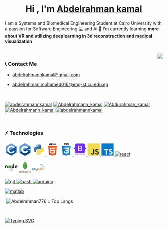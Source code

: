 <div align="center">
<!--   <img  width="900"src="https://64.media.tumblr.com/2d0af9c90d1b1107313cc20bda01548a/tumblr_outwxnanpp1u79o2lo1_1280.gifv" alt="progstranaut" /> -->
</div>
<h1 align="center" >Hi , I'm <a href="https://www.linkedin.com/in/abdelrahmannkamal/"> Abdelrahman kamal </a></h1>
<h4>
</h4>
<!-- <img align="right"  src="https://64.media.tumblr.com/802878aa9fbddcabf80a9dc6018b8a87/tumblr_o52t38vsJU1uqrdeoo1_400.gifv"/> -->

<!--- 📬 Currently open for an `An Intern` or a new `Job Opportunity` :blush: [My Resume]()  -->
I am a Systems and Biomedical Engineering Student at Cairo University with a passion for  Software Engineering 💻 and Ai
🌱 I’m currently learning **more about VR  and utilizing deeplearning in 3d reconstruction and medical visualization**
<!-- - 💬 Ask me about **C++, Python, JS,  Angular, Data Structures, Algorithms**-->
<!-- - 😎 Always learning new things -->
<!-- - ✋ How to reach me -->
 <br/>

 <img align="right"  src="https://64.media.tumblr.com/802878aa9fbddcabf80a9dc6018b8a87/tumblr_o52t38vsJU1uqrdeoo1_400.gifv"/> 
 
### 📞 Contact Me

- [abdelrahmannkamal@gmail.com ](mailto:abdelrahmannkamal@gmail.com )
 
 
 - [abdelrahman.mohamed016@eng-st.cu.edu.eg ](mailto:abdelrahman.mohamed016@eng-st.cu.edu.eg )
   
  <br/>

<a href="https://linkedin.com/in/abdelrahmannkamal" target="blank"><img align="center" src="https://raw.githubusercontent.com/rahuldkjain/github-profile-readme-generator/master/src/images/icons/Social/linked-in-alt.svg" alt="abdelrahmannkamal" height="30" width="40" /></a>
   <a href="https://www.facebook.com/profile.php?id=100076965666386" target="blank"><img align="center" src="https://raw.githubusercontent.com/rahuldkjain/github-profile-readme-generator/master/src/images/icons/Social/facebook.svg" alt="Abdelrahmann_kamal" height="30" width="40" /></a>
<a href="https://www.hackerrank.com/Abdurahman_kamal" target="blank"><img align="center" src="https://raw.githubusercontent.com/rahuldkjain/github-profile-readme-generator/master/src/images/icons/Social/hackerrank.svg" alt="Abdurahman_kamal" height="30" width="40" /></a>
<a href="https://codeforces.com/profile/Abdelrahmann_kamal" target="blank"><img align="center" src="https://raw.githubusercontent.com/rahuldkjain/github-profile-readme-generator/master/src/images/icons/Social/codeforces.svg" alt="Abdelrahmann_kamal" height="30" width="40" /></a>
<a href="https://www.leetcode.com/abdelrahmannkamal" target="blank"><img align="center" src="https://raw.githubusercontent.com/rahuldkjain/github-profile-readme-generator/master/src/images/icons/Social/leet-code.svg" alt="abdelrahmannkamal" height="30" width="40" /></a>
</p>

   
   
   
 </br>
<!-- <h3 align="left">Languages and Tools <img  align="center"width="30" alt="tools"   src="https://camo.githubusercontent.com/beb64ff21c883e318e4f5db5231c2ba4175705bea1c9249e82a41ab375db4f75/68747470733a2f2f6d65646961322e67697068792e636f6d2f6d656469612f51737347456d706b79454f684243623765312f67697068792e6769663f6369643d656366303565343761306e336769316266716e74716d6f62386739616964316f796a327772336473336d67373030626c267269643d67697068792e676966" /></h3> -->

### ⚡ Technologies

<p align="left">  <img src="https://raw.githubusercontent.com/devicons/devicon/master/icons/c/c-original.svg" alt="c" width="40" height="40"/> </a> <a href="https://www.w3schools.com/cpp/" target="_blank" rel="noreferrer"> <img src="https://raw.githubusercontent.com/devicons/devicon/master/icons/cplusplus/cplusplus-original.svg" alt="cplusplus" width="40" height="40"/></a>
 <a href="https://www.python.org" target="_blank" rel="noreferrer"> <img src="https://raw.githubusercontent.com/devicons/devicon/master/icons/python/python-original.svg" alt="python" width="40" height="40"/> </a>
  <img src="https://raw.githubusercontent.com/devicons/devicon/master/icons/html5/html5-original-wordmark.svg" alt="html5" width="40" height="40"/> </a>
   <a href="https://www.w3schools.com/css/" target="_blank" rel="noreferrer"> <img src="https://raw.githubusercontent.com/devicons/devicon/master/icons/css3/css3-original-wordmark.svg" alt="css3" width="40" height="40"/> </a> 
    <a href="https://getbootstrap.com" target="_blank" rel="noreferrer"> <img src="https://raw.githubusercontent.com/devicons/devicon/master/icons/bootstrap/bootstrap-plain-wordmark.svg" alt="bootstrap" width="40" height="40"/> </a>
   <a href="https://developer.mozilla.org/en-US/docs/Web/JavaScript" target="_blank" rel="noreferrer"> <img src="https://raw.githubusercontent.com/devicons/devicon/master/icons/javascript/javascript-original.svg" alt="javascript" width="40" height="40"/> </a>
  <a href="https://www.typescriptlang.org/" target="_blank" rel="noreferrer"> <img src="https://raw.githubusercontent.com/devicons/devicon/master/icons/typescript/typescript-original.svg" alt="typescript" width="40" height="40"/> </a>
   <a href="https://reactjs.org/" target="_blank" rel="noreferrer"> <img src="https://github.com/user-attachments/assets/4dfae6fa-42ba-4248-a25e-66666b4f7f13" alt="react" width="40" height="40"/> </a>

   
   
  <!-- <a href="https://flask.palletsprojects.com/" target="_blank" rel="noreferrer"> <img src="https://www.vectorlogo.zone/logos/pocoo_flask/pocoo_flask-icon.svg" alt="flask" width="40" height="40"/> </a> -->
  <a href="https://nodejs.org" target="_blank" rel="noreferrer"> <img src="https://raw.githubusercontent.com/devicons/devicon/master/icons/nodejs/nodejs-original-wordmark.svg" alt="nodejs" width="40" height="40"/> </a>
   <a href="https://www.mongodb.com/" target="_blank" rel="noreferrer"> <img src="https://raw.githubusercontent.com/devicons/devicon/master/icons/mongodb/mongodb-original-wordmark.svg" alt="mongodb" width="40" height="40"/> </a>
  <a href="https://www.mysql.com/" target="_blank" rel="noreferrer"> <img src="https://raw.githubusercontent.com/devicons/devicon/master/icons/mysql/mysql-original-wordmark.svg" alt="mysql" width="40" height="40"/> </a>

<!--   <a href="https://vuejs.org/" target="_blank" rel="noreferrer"> <img src="https://raw.githubusercontent.com/devicons/devicon/master/icons/vuejs/vuejs-original-wordmark.svg" alt="vuejs" width="40" height="40"/> </a> 
   
   <a href="https://expressjs.com" target="_blank" rel="noreferrer"> <img src="https://raw.githubusercontent.com/devicons/devicon/master/icons/express/express-original-wordmark.svg" alt="express" width="40" height="40"/> </a>  -->
<!--   
  <a href="https://aws.amazon.com" target="_blank" rel="noreferrer"> <img src="https://raw.githubusercontent.com/devicons/devicon/master/icons/amazonwebservices/amazonwebservices-original-wordmark.svg" alt="aws" width="40" height="40"/> </a>
   <a href="https://www.cprogramming.com/" target="_blank" rel="noreferrer"> </a><a href="https://www.docker.com/" target="_blank" rel="noreferrer"> <img src="https://raw.githubusercontent.com/devicons/devicon/master/icons/docker/docker-original-wordmark.svg" alt="docker" width="40" height="40"/> </a> -->
   
   <a href="https://git-scm.com/" target="_blank" rel="noreferrer"> <img src="https://www.vectorlogo.zone/logos/git-scm/git-scm-icon.svg" alt="git" width="40" height="40"/> </a> 
  <a href="https://www.gnu.org/software/bash/" target="_blank" rel="noreferrer"> <img src="https://www.vectorlogo.zone/logos/gnu_bash/gnu_bash-icon.svg" alt="bash" width="40" height="40"/> </a>
  <a href="https://www.arduino.cc/" target="_blank" rel="noreferrer"> <img src="https://cdn.worldvectorlogo.com/logos/arduino-1.svg" alt="arduino" width="40" height="40"/></a><a href="https://www.w3.org/html/" target="_blank" rel="noreferrer">
  <!-- <a href="https://www.java.com" target="_blank" rel="noreferrer"> <img src="https://raw.githubusercontent.com/devicons/devicon/master/icons/java/java-original.svg" alt="java" width="40" height="40"/> </a> -->
  <a href="https://www.mathworks.com/" target="_blank" rel="noreferrer"> <img src="https://upload.wikimedia.org/wikipedia/commons/2/21/Matlab_Logo.png" alt="matlab" width="40" height="40"/> </a>
 <br/>
  
  
  
<p>&nbsp;<img align="center" src="https://github-readme-stats.vercel.app/api/top-langs/?username=Abdelrahman776&langs_count=9&theme=tokyonight&layout=compact" alt="Abdelrahman776 :: Top Langs" /></p>
<!--
<p>&nbsp;<img align="center" src="https://github-readme-stats.vercel.app/api?username=Abdelrahman776&show_icons=true&locale=en&theme=tokyonight" alt="Abdelrahman776" /></p>

<p>&nbsp;<img align="center" src="https://github-readme-streak-stats.herokuapp.com/?user=Abdelrahman776&theme=tokyonight" alt="Abdelrahman776" /></p>-->
 <br/>
  
    
  <a href="https://git.io/typing-svg"><img src="https://readme-typing-svg.herokuapp.com?font=Fira+Code&weight=500&size=34&pause=950&color=B12EB3&center=true&width=455&lines=Thanks+for+visiting+me" alt="Typing SVG" /></a>
  
<!--   <div align="center">
  </div> -->
<!-- <img height="120" alt="Thanks for visiting me" width="100%" src="https://raw.githubusercontent.com/BrunnerLivio/brunnerlivio/master/images/marquee.svg" />
<br />

![Visitor Count](https://profile-counter.glitch.me/Abdelrahman776/count.svg)
   -->

